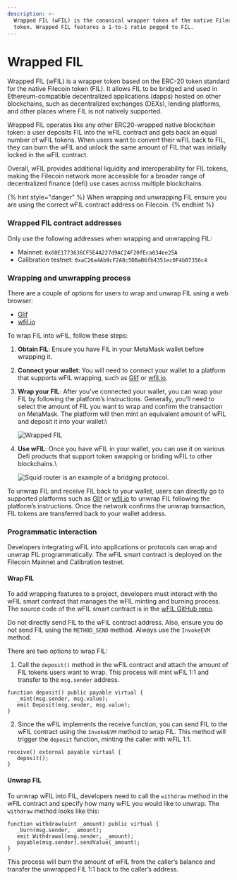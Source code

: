 ```yaml
---
description: >-
  Wrapped FIL (wFIL) is the canonical wrapper token of the native Filecoin (FIL)
  token. Wrapped FIL features a 1-to-1 ratio pegged to FIL.
---
```


# Wrapped FIL

Wrapped FIL (wFIL) is a wrapper token based on the ERC-20 token standard for the native Filecoin token (FIL). It allows FIL to be bridged and used in Ethereum-compatible decentralized applications (dapps) hosted on other blockchains, such as decentralized exchanges (DEXs), lending platforms, and other places where FIL is not natively supported.

Wrapped FIL operates like any other ERC20-wrapped native blockchain token: a user deposits FIL into the wFIL contract and gets back an equal number of wFIL tokens. When users want to convert their wFIL back to FIL, they can burn the wFIL and unlock the same amount of FIL that was initially locked in the wFIL contract.

Overall, wFIL provides additional liquidity and interoperability for FIL tokens, making the Filecoin network more accessible for a broader range of decentralized finance (defi) use cases across multiple blockchains.

{% hint style="danger" %}
When wrapping and unwrapping FIL ensure you are using the correct wFIL contract address on Filecoin.
{% endhint %}

### Wrapped FIL contract addresses

Only use the following addresses when wrapping and unwrapping FIL:

* Mainnet: `0x60E1773636CF5E4A227d9AC24F20fEca034ee25A`
* Calibration testnet: `0xaC26a4Ab9cF2A8c5DBaB6fb4351ec0F4b07356c4`

### Wrapping and unwrapping process

There are a couple of options for users to wrap and unwrap FIL using a web browser:

* [Glif](https://www.glif.io/)
* [wfil.io](https://wfil.io/)

To wrap FIL into wFIL, follow these steps:

1. **Obtain FIL**: Ensure you have FIL in your MetaMask wallet before wrapping it.
2. **Connect your wallet**: You will need to connect your wallet to a platform that supports wFIL wrapping, such as [Glif](https://www.glif.io/) or [wfil.io](https://wfil.io/).
3.  **Wrap your FIL**: After you’ve connected your wallet, you can wrap your FIL by following the platform’s instructions. Generally, you’ll need to select the amount of FIL you want to wrap and confirm the transaction on MetaMask. The platform will then mint an equivalent amount of wFIL and deposit it into your wallet:\


    ![Wrapped FIL
    ](https://docs.filecoin.io/smart-contracts/advanced/wrapped-fil/wfil\_hue0368fef827d11184e70a4249b6bca8b\_1336435\_2388x0\_resize\_q75\_h2\_box\_3.webp)
4.  **Use wFIL**: Once you have wFIL in your wallet, you can use it on various Defi products that support token swapping or briding wFIL to other blockchains.\


    ![Squid router is an example of a bridging protocol.](https://docs.filecoin.io/smart-contracts/advanced/wrapped-fil/squid\_hu6d4ea54c5b5dbb973db7c63450d06d41\_1125795\_2388x0\_resize\_q75\_h2\_box\_3.webp)

To unwrap FIL and receive FIL back to your wallet, users can directly go to supported platforms such as [Glif](https://www.glif.io/) or [wfil.io](https://docs.filecoin.io/smart-contracts/advanced/wrapped-fil/) to unwrap FIL following the platform’s instructions. Once the network confirms the unwrap transaction, FIL tokens are transferred back to your wallet address.

### Programmatic interaction

Developers integrating wFIL into applications or protocols can wrap and unwrap FIL programmatically. The wFIL smart contract is deployed on the Filecoin Mainnet and Calibration testnet.

#### Wrap FIL

To add wrapping features to a project, developers must interact with the wFIL smart contract that manages the wFIL minting and burning process. The source code of the wFIL smart contract is in the [wFIL GitHub repo](https://github.com/glifio/wfil).

Do not directly send FIL to the wFIL contract address. Also, ensure you do not send FIL using the `METHOD_SEND` method. Always use the `InvokeEVM` method.

There are two options to wrap FIL:

1. Call the `deposit()` method in the wFIL contract and attach the amount of FIL tokens users want to wrap. This process will mint wFIL 1:1 and transfer to the `msg.sender` address.

```solidity
function deposit() public payable virtual {
   _mint(msg.sender, msg.value);
   emit Deposit(msg.sender, msg.value);
}
```

2. Since the wFIL implements the receive function, you can send FIL to the wFIL contract using the `InvokeEVM` method to wrap FIL. This method will trigger the `deposit` function, minting the caller with wFIL 1:1.

```solidity
receive() external payable virtual {
   deposit();
}
```

#### Unwrap FIL

To unwrap wFIL into FIL, developers need to call the `withdraw` method in the wFIL contract and specify how many wFIL you would like to unwrap. The `withdraw` method looks like this:

```solidity
function withdraw(uint _amount) public virtual {
   _burn(msg.sender, _amount);
   emit Withdrawal(msg.sender, _amount);
   payable(msg.sender).sendValue(_amount);
}
```

This process will burn the amount of wFIL from the caller’s balance and transfer the unwrapped FIL 1:1 back to the caller’s address.
